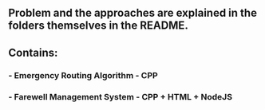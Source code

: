 ## Problem and the approaches are explained in the folders themselves in the README.
## Contains:
### - Emergency Routing Algorithm - CPP
### - Farewell Management System - CPP + HTML + NodeJS
